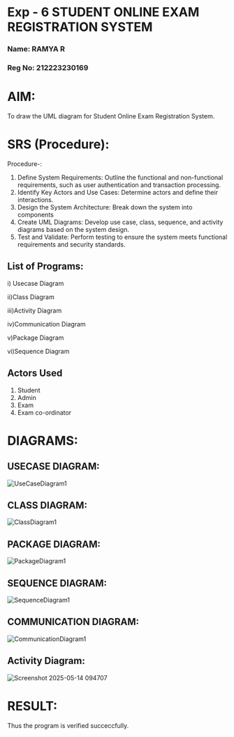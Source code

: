 # Exp - 6 STUDENT ONLINE EXAM REGISTRATION SYSTEM
### Name: RAMYA R  
### Reg No: 212223230169
# AIM:

To draw the UML diagram for Student Online Exam Registration System.

# SRS (Procedure):
Procedure-:
1. Define System Requirements: Outline the functional and non-functional requirements, such as user authentication and transaction processing.
2. Identify Key Actors and Use Cases: Determine actors and define their interactions.
3. Design the System Architecture: Break down the system into components
4. Create UML Diagrams: Develop use case, class, sequence, and activity diagrams based on the system design.
5. Test and Validate: Perform testing to ensure the system meets functional requirements and security standards.
   
## List of Programs:

i) Usecase Diagram

ii)Class Diagram

iii)Activity Diagram

iv)Communication Diagram

v)Package Diagram

vi)Sequence Diagram

## Actors Used

1. Student
2. Admin
3. Exam
4. Exam co-ordinator

# DIAGRAMS:
## USECASE DIAGRAM:
![UseCaseDiagram1](https://github.com/user-attachments/assets/51fc632a-0da8-4055-9da9-9c1b3c6d3a27)

## CLASS DIAGRAM:
![ClassDiagram1](https://github.com/user-attachments/assets/6e5d51c2-2740-48d6-b5d4-f521651ddd54)

## PACKAGE DIAGRAM:
![PackageDiagram1](https://github.com/user-attachments/assets/e5845290-dc1e-4b1e-89af-e464798e8243)

## SEQUENCE DIAGRAM:
![SequenceDiagram1](https://github.com/user-attachments/assets/8ca29ac7-bbe0-43dd-8ac8-d179a5f9e64e)

## COMMUNICATION DIAGRAM:
![CommunicationDiagram1](https://github.com/user-attachments/assets/db3e8627-3b37-438f-b2cb-1f054b991054)

## Activity Diagram:
![Screenshot 2025-05-14 094707](https://github.com/user-attachments/assets/434cdf49-5f29-4c4f-a359-003e0676ed53)


# RESULT:
Thus the program is verified succeccfully.
